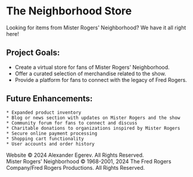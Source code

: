 # The Neighborhood Store

Looking for items from Mister Rogers' Neighborhood? We have it all right here!

## Project Goals:

* Create a virtual store for fans of Mister Rogers' Neighborhood.
* Offer a curated selection of merchandise related to the show.
* Provide a platform for fans to connect with the legacy of Fred Rogers.

## Future Enhancements:
    * Expanded product inventory 
    * Blog or news section with updates on Mister Rogers and the show 
    * Community forum for fans to connect and discuss 
    * Charitable donations to organizations inspired by Mister Rogers 
    * Secure online payment processing 
    * Shopping cart functionality 
    * User accounts and order history 


Website © 2024 Alexander Egerev. All Rights Reserved. <br/>
Mister Rogers' Neighborhood © 1968-2001, 2024 The Fred Rogers Company/Fred Rogers Productions. All Rights Reserved.
